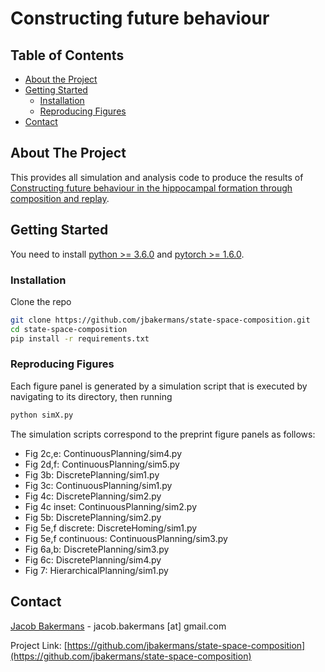 # Constructing future behaviour

<!-- TABLE OF CONTENTS -->
## Table of Contents

* [About the Project](#about-the-project)
* [Getting Started](#getting-started)
	* [Installation](#installation)
	* [Reproducing Figures](#reproducing-figures)
* [Contact](#contact)

<!-- ABOUT THE PROJECT -->
## About The Project

This provides all simulation and analysis code to produce the results of [Constructing future behaviour in the hippocampal formation through composition and replay](https://www.biorxiv.org/content/10.1101/2023.04.07.536053v1.abstract).


<!-- GETTING STARTED -->
## Getting Started

You need to install [python >= 3.6.0](https://www.python.org/downloads/) and [pytorch >= 1.6.0](https://pytorch.org/).


### Installation

Clone the repo
```sh
git clone https://github.com/jbakermans/state-space-composition.git
cd state-space-composition
pip install -r requirements.txt
```

### Reproducing Figures

Each figure panel is generated by a simulation script that is executed by navigating to its directory, then running
```sh
python simX.py
```

The simulation scripts correspond to the preprint figure panels as follows:

- Fig 2c,e: ContinuousPlanning/sim4.py
- Fig 2d,f: ContinuousPlanning/sim5.py
- Fig 3b: DiscretePlanning/sim1.py
- Fig 3c: ContinuousPlanning/sim1.py
- Fig 4c: DiscretePlanning/sim2.py
- Fig 4c inset: ContinuousPlanning/sim2.py
- Fig 5b: DiscretePlanning/sim2.py
- Fig 5e,f discrete: DiscreteHoming/sim1.py
- Fig 5e,f continuous: ContinuousPlanning/sim3.py
- Fig 6a,b: DiscretePlanning/sim3.py
- Fig 6c: DiscretePlanning/sim4.py
- Fig 7: HierarchicalPlanning/sim1.py

<!-- CONTACT -->
## Contact

[Jacob Bakermans](http://users.ox.ac.uk/~phys1358/) - jacob.bakermans [at] gmail.com

Project Link: [https://github.com/jbakermans/state-space-composition](https://github.com/jbakermans/state-space-composition)
